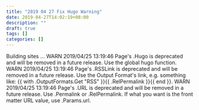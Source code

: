 ```yaml
---
title: "2019 04 27 Fix Hugo Warning"
date: 2019-04-27T14:02:19+08:00
description: ""
draft: true
tags: []
categories: []
---
```



Building sites … WARN 2019/04/25 13:19:46 Page's .Hugo is deprecated and will be removed in a future release. Use the global hugo function.
WARN 2019/04/25 13:19:46 Page's .RSSLink is deprecated and will be removed in a future release. Use the Output Format's link, e.g. something like:
    {{ with .OutputFormats.Get "RSS" }}{{ .RelPermalink }}{{ end }}.
WARN 2019/04/25 13:19:46 Page's .URL is deprecated and will be removed in a future release. Use .Permalink or .RelPermalink. If what you want is the front matter URL value, use .Params.url.


<!--more-->
